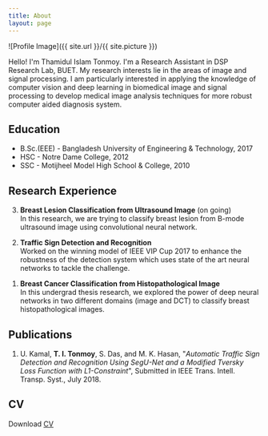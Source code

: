 ```yaml
---
title: About
layout: page
---
```

![Profile Image]({{ site.url }}/{{ site.picture }})


<p>Hello!  I'm Thamidul Islam Tonmoy. I'm a Research Assistant in DSP Research Lab, BUET. My research interests lie in the areas of image and signal processing. I am particularly  interested in applying the knowledge of computer vision and deep learning in biomedical image and signal processing to develop medical image analysis techniques for more robust computer aided diagnosis system.</p>


<h2>Education</h2>
<ul class="skill-list">
	<li>B.Sc.(EEE) - Bangladesh University of Engineering & Technology, 2017</li>
	<li>HSC - Notre Dame College, 2012</li>
	<li>SSC - Motijheel Model High School & College, 2010</li>
</ul>


<h2>Research Experience</h2>
<ol reversed>
        <li><p><b>Breast Lesion Classification from Ultrasound Image</b> (on going)<br>
          In this research, we are trying to classify breast lesion from B-mode ultrasound image using convolutional neural network.</p></li>
        <li><p><b>Traffic Sign Detection and Recognition</b><br>
          Worked on the winning model of IEEE VIP Cup 2017 to enhance the robustness of the detection system which uses state of the art neural networks to tackle the challenge.</p></li>
        <li><p><b>Breast Cancer Classification from Histopathological Image</b><br>
          In this undergrad thesis research, we explored the power of deep neural networks in two different domains (image and DCT) to classify breast histopathological images.</p></li>
</ol>


<h2>Publications</h2>
<ol>
        <li><p>U. Kamal, <b>T. I. Tonmoy</b>, S. Das, and M. K. Hasan, "<i>Automatic Traffic Sign Detection and Recognition Using SegU-Net and a Modified Tversky Loss Function with L1-Constraint</i>", Submitted in IEEE Trans. Intell. Transp. Syst., July 2018.</p></li>
</ol>


<h2>CV</h2>
<p>Download <a href='/assets/CV_Tonmoy.pdf'>CV</a></p>

